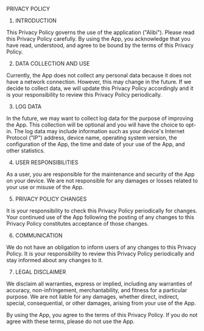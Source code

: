 ﻿PRIVACY POLICY

1. INTRODUCTION

This Privacy Policy governs the use of the application ("Alibi"). Please read this Privacy Policy carefully. By using the App, you acknowledge that you have read, understood, and agree to be bound by the terms of this Privacy Policy.

2. DATA COLLECTION AND USE

Currently, the App does not collect any personal data because it does not have a network connection. However, this may change in the future. If we decide to collect data, we will update this Privacy Policy accordingly and it is your responsibility to review this Privacy Policy periodically.

3. LOG DATA

In the future, we may want to collect log data for the purpose of improving the App. This collection will be optional and you will have the choice to opt-in. The log data may include information such as your device's Internet Protocol ("IP") address, device name, operating system version, the configuration of the App, the time and date of your use of the App, and other statistics.

4. USER RESPONSIBILITIES

As a user, you are responsible for the maintenance and security of the App on your device. We are not responsible for any damages or losses related to your use or misuse of the App. 

5. PRIVACY POLICY CHANGES

It is your responsibility to check this Privacy Policy periodically for changes. Your continued use of the App following the posting of any changes to this Privacy Policy constitutes acceptance of those changes.

6. COMMUNICATION

We do not have an obligation to inform users of any changes to this Privacy Policy. It is your responsibility to review this Privacy Policy periodically and stay informed about any changes to it.

7. LEGAL DISCLAIMER

We disclaim all warranties, express or implied, including any warranties of accuracy, non-infringement, merchantability, and fitness for a particular purpose. We are not liable for any damages, whether direct, indirect, special, consequential, or other damages, arising from your use of the App.

By using the App, you agree to the terms of this Privacy Policy. If you do not agree with these terms, please do not use the App.
